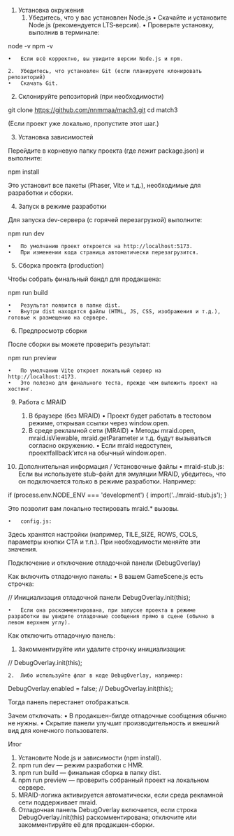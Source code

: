1. Установка окружения
    1. Убедитесь, что у вас установлен Node.js
       • Скачайте и установите Node.js (рекомендуется LTS‑версия).
       • Проверьте установку, выполнив в терминале:

node -v
npm -v

	•	Если всё корректно, вы увидите версии Node.js и npm.

	2.	Убедитесь, что установлен Git (если планируете клонировать репозиторий)
	•	Скачать Git.

2. Склонируйте репозиторий (при необходимости)

git clone https://github.com/nnmmaa/mach3.git
cd match3

(Если проект уже локально, пропустите этот шаг.)

3. Установка зависимостей

Перейдите в корневую папку проекта (где лежит package.json) и выполните:

npm install

Это установит все пакеты (Phaser, Vite и т.д.), необходимые для разработки и сборки.

4. Запуск в режиме разработки

Для запуска dev-сервера (с горячей перезагрузкой) выполните:

npm run dev

	•	По умолчанию проект откроется на http://localhost:5173.
	•	При изменении кода страница автоматически перезагрузится.

5. Сборка проекта (production)

Чтобы собрать финальный бандл для продакшена:

npm run build

	•	Результат появится в папке dist.
	•	Внутри dist находятся файлы (HTML, JS, CSS, изображения и т.д.), готовые к размещению на сервере.

6. Предпросмотр сборки

После сборки вы можете проверить результат:

npm run preview

	•	По умолчанию Vite откроет локальный сервер на http://localhost:4173.
	•	Это полезно для финального теста, прежде чем выложить проект на хостинг.

9. Работа с MRAID
    1. В браузере (без MRAID)
       • Проект будет работать в тестовом режиме, открывая ссылки через window.open.
    2. В среде рекламной сети (MRAID)
       • Методы mraid.open, mraid.isViewable, mraid.getParameter и т.д. будут вызываться согласно окружению.
       • Если mraid недоступен, проектfallback’ится на обычный window.open.

10. Дополнительная информация / Установочные файлы
    • mraid-stub.js:
    Если вы используете stub-файл для эмуляции MRAID, убедитесь, что он подключается только в режиме разработки.
    Например:

if (process.env.NODE_ENV === 'development') {
import('../mraid-stub.js');
}

Это позволит вам локально тестировать mraid.* вызовы.

	•	config.js:

Здесь хранятся настройки (например, TILE_SIZE, ROWS, COLS, параметры кнопки CTA и т.п.). При необходимости меняйте эти
значения.

Подключение и отключение отладочной панели (DebugOverlay)

Как включить отладочную панель:
• В вашем GameScene.js есть строчка:

// Инициализация отладочной панели
DebugOverlay.init(this);

	•	Если она раскомментирована, при запуске проекта в режиме разработки вы увидите отладочные сообщения прямо в сцене (обычно в левом верхнем углу).

Как отключить отладочную панель:

1. Закомментируйте или удалите строчку инициализации:

// DebugOverlay.init(this);

	2.	Либо используйте флаг в коде DebugOverlay, например:

DebugOverlay.enabled = false;
// DebugOverlay.init(this);

Тогда панель перестанет отображаться.

Зачем отключать:
• В продакшен-билде отладочные сообщения обычно не нужны.
• Скрытие панели улучшит производительность и внешний вид для конечного пользователя.

Итог

1. Установите Node.js и зависимости (npm install).
2. npm run dev — режим разработки с HMR.
3. npm run build — финальная сборка в папку dist.
4. npm run preview — проверить собранный проект на локальном сервере.
5. MRAID-логика активируется автоматически, если среда рекламной сети поддерживает mraid.
6. Отладочная панель DebugOverlay включается, если строка DebugOverlay.init(this) раскомментирована; отключите или
   закомментируйте её для продакшен-сборки.